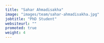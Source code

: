 ```yaml
---
title: "Sahar Ahmadisakha"
image: "images/team/sahar-ahmadisakha.jpg"
jobtitle: "PhD Student"
websiteurl: ""
promoted: true
weight: 4
---
```

